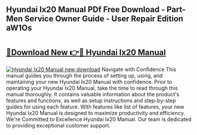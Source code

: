 ## Hyundai Ix20 Manual PDf Free Download - Part-Men Service Owner Guide - User Repair Edition aW1Os

# <h2><a href="http://bc57445.oget.top/?id=Hyundai+Ix20+Manual">🔗Download New 👉🔴 Hyundai Ix20 Manual</a></h2>

[![Hyundai Ix20 Manual new download](https://i.imgur.com/5g1atiW.png)](http://bc57445.oget.top/?id=Hyundai+Ix20+Manual)
Navigate with Confidence This manual guides you through the process of setting up, using, and maintaining your new Hyundai Ix20 Manual with confidence. Prior to operating your Hyundai Ix20 Manual, take the time to read through this manual thoroughly. It contains valuable information about the product's features and functions, as well as setup instructions and step-by-step guides for using each feature. With features like list of features, your new Hyundai Ix20 Manual is designed to maximize productivity and efficiency. We're Committed to Excellence Hyundai Ix20 Manual. Our team is dedicated to providing exceptional customer support.
